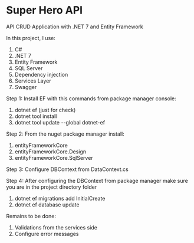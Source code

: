 # Super Hero API

API CRUD Application with .NET 7 and Entity Framework

In this project, I use:
1. C#
2. .NET 7
3. Entity Framework
4. SQL Server
5. Dependency injection
6. Services Layer
7. Swagger

Step 1:
Install EF with this commands from package manager console:
1. dotnet ef (just for check)
2. dotnet tool install
3. dotnet tool update --global dotnet-ef

Step 2:
From the nuget package manager install:
   1. entityFrameworkCore
   2. entityFrameworkCore.Design
   3. entityFrameworkCore.SqlServer

Step 3:
Configure DBContext from DataContext.cs

Step 4:
After configuring the DBContext from package manager make sure you are in the project directory folder
  1. dotnet ef migrations add InitialCreate
  2. dotnet ef database update

Remains to be done:
1. Validations from the services side
2. Configure error messages
